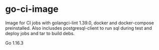 # go-ci-image #

Image for CI jobs with golangci-lint 1.39.0, docker and docker-compose  preinstalled.
Also inclusdes postgresql-client to run sql during test and deploy jobs and tar to build debs.

Go 1.16.3

